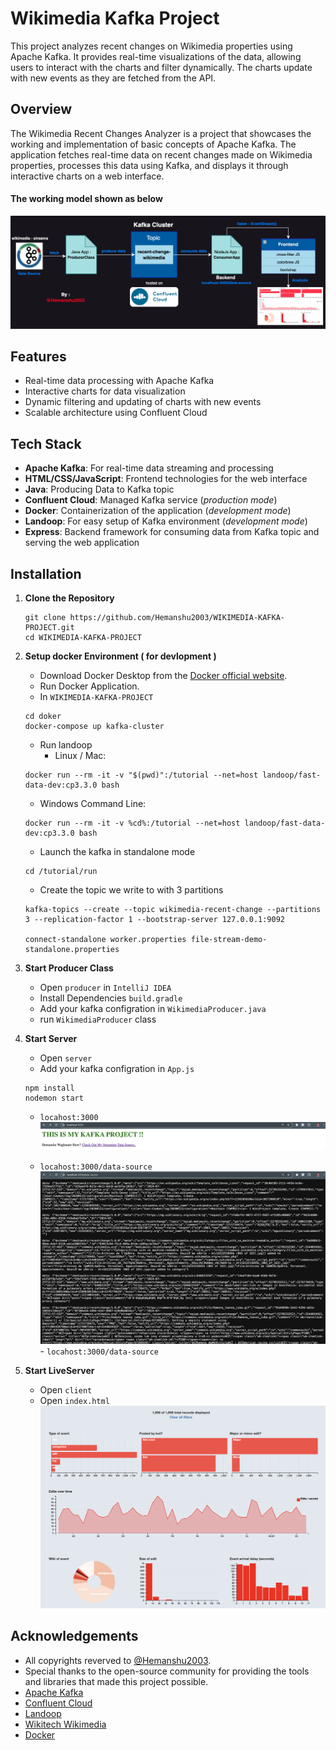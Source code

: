
# Wikimedia Kafka Project

This project analyzes recent changes on Wikimedia properties using Apache Kafka. It provides real-time visualizations of the data, allowing users to interact with the charts and filter dynamically. The charts update with new events as they are fetched from the API.


## Overview
The Wikimedia Recent Changes Analyzer is a project that showcases the working and implementation of basic concepts of Apache Kafka. The application fetches real-time data on recent changes made on Wikimedia properties, processes this data using Kafka, and displays it through interactive charts on a web interface.

#### The working model shown as below

![working](https://github.com/Hemanshu2003/WIKIMEDIA-KAFKA-PROJECT/blob/main/client/img/wikimedia-project-working.png)

## Features
- Real-time data processing with Apache Kafka
- Interactive charts for data visualization
- Dynamic filtering and updating of charts with new events
- Scalable architecture using Confluent Cloud

## Tech Stack
- **Apache Kafka**: For real-time data streaming and processing
- **HTML/CSS/JavaScript**: Frontend technologies for the web interface
- **Java**: Producing Data to Kafka topic
- **Confluent Cloud**: Managed Kafka service (*production mode*)
- **Docker**: Containerization of the application (*development mode*)
- **Landoop**: For easy setup of Kafka environment (*development mode*)
- **Express**: Backend framework for consuming data from Kafka topic and  serving the web application

## Installation
1. **Clone the Repository**
   ```
   git clone https://github.com/Hemanshu2003/WIKIMEDIA-KAFKA-PROJECT.git
   cd WIKIMEDIA-KAFKA-PROJECT
   ```

2. **Setup docker Environment ( for devlopment )**
   - Download Docker Desktop from the [Docker official website](https://www.docker.com/).
   - Run Docker Application.
   - In `WIKIMEDIA-KAFKA-PROJECT`
   ```
   cd doker
   docker-compose up kafka-cluster
   ```
   - Run landoop
      - Linux / Mac:
   ```
   docker run --rm -it -v "$(pwd)":/tutorial --net=host landoop/fast-data-dev:cp3.3.0 bash
   ```
      - Windows Command Line:
   ```
   docker run --rm -it -v %cd%:/tutorial --net=host landoop/fast-data-dev:cp3.3.0 bash
   ```
   - Launch the kafka in standalone mode
   ```
   cd /tutorial/run
   ```
   - Create the topic we write to with 3 partitions
   ```
   kafka-topics --create --topic wikimedia-recent-change --partitions 3 --replication-factor 1 --bootstrap-server 127.0.0.1:9092

   connect-standalone worker.properties file-stream-demo-standalone.properties
   ```

3. **Start Producer Class**
   - Open `producer` in `IntelliJ IDEA`
   - Install Dependencies `build.gradle`
   - Add your kafka configration in `WikimediaProducer.java`
   - run `WikimediaProducer` class

4. **Start Server**
   - Open `server`
   - Add your kafka configration in `App.js`
   ```
   npm install
   nodemon start
   ```

   - `locahost:3000`
   ![API](https://github.com/Hemanshu2003/WIKIMEDIA-KAFKA-PROJECT/blob/main/client/img/api.png)

   - `locahost:3000/data-source`
   ![data-source](https://github.com/Hemanshu2003/WIKIMEDIA-KAFKA-PROJECT/blob/main/client/img/datasource.png)- `locahost:3000/data-source`
   

5. **Start LiveServer**
   - Open `client`
   - Open `index.html`
   ![frontend](https://github.com/Hemanshu2003/WIKIMEDIA-KAFKA-PROJECT/blob/main/client/img/frontend.png)



## Acknowledgements
- All copyrights reverved to [@Hemanshu2003](https://github.com/Hemanshu2003).
- Special thanks to the open-source community for providing the tools and libraries that made this project possible.
- [Apache Kafka](https://kafka.apache.org/)
- [Confluent Cloud](https://www.confluent.io/)
- [Landoop](https://www.lenses.io/)
- [Wikitech Wikimedia](https://wikitech.wikimedia.org/)
- [Docker](https://www.docker.com/)

